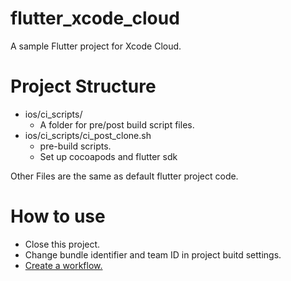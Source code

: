 # flutter_xcode_cloud

A sample Flutter project for Xcode Cloud.

# Project Structure

* ios/ci_scripts/
  * A folder for pre/post build script files.
* ios/ci_scripts/ci_post_clone.sh
  * pre-build scripts.
  * Set up cocoapods and flutter sdk

Other Files are the same as default flutter project code.

# How to use

* Close this project.
* Change bundle identifier and team ID in project buitd settings.
* [Create a workflow.](https://developer.apple.com/documentation/xcode/configuring-your-first-xcode-cloud-workflow/)

